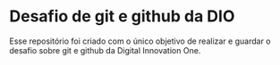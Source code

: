 # Desafio de git e github da DIO

Esse repositório foi criado com o único objetivo de realizar e guardar o desafio sobre git e github da Digital Innovation One.
